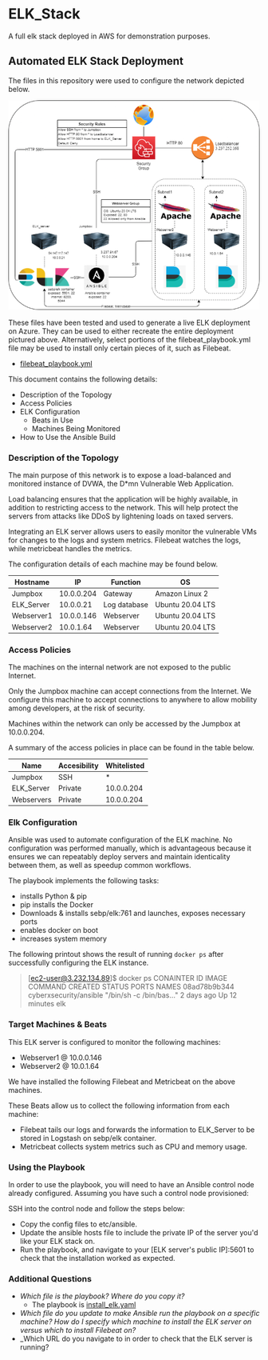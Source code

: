 # ELK_Stack
A full elk stack deployed in AWS for demonstration purposes.

## Automated ELK Stack Deployment

The files in this repository were used to configure the network depicted below.

![](https://raw.githubusercontent.com/TheSneakyOnion/ELK_Stack/main/Diagrams/ELK_Stack.png)

These files have been tested and used to generate a live ELK deployment on Azure. They can be used to either recreate the entire deployment pictured above. Alternatively, select portions of the filebeat_playbook.yml file may be used to install only certain pieces of it, such as Filebeat.

  - [filebeat_playbook.yml](https://github.com/TheSneakyOnion/ELK_Stack/blob/main/Ansible/filebeat_playbook.yml)

This document contains the following details:
- Description of the Topology
- Access Policies
- ELK Configuration
  - Beats in Use
  - Machines Being Monitored
- How to Use the Ansible Build


### Description of the Topology

The main purpose of this network is to expose a load-balanced and monitored instance of DVWA, the D*mn Vulnerable Web Application.

Load balancing ensures that the application will be highly available, in addition to restricting access to the network. This will help protect the servers from attacks like DDoS by lightening loads on taxed servers. 

Integrating an ELK server allows users to easily monitor the vulnerable VMs for changes to the logs and system metrics. Filebeat watches the logs, while metricbeat handles the metrics.

The configuration details of each machine may be found below.

| Hostname   | IP         | Function     | OS               |
|------------|------------|--------------|------------------|
| Jumpbox    | 10.0.0.204 | Gateway      | Amazon Linux 2   |
| ELK_Server | 10.0.0.21  | Log database | Ubuntu 20.04 LTS |
| Webserver1 | 10.0.0.146 | Webserver    | Ubuntu 20.04 LTS |
| Webserver2 | 10.0.1.64  | Webserver    | Ubuntu 20.04 LTS |

### Access Policies

The machines on the internal network are not exposed to the public Internet. 

Only the Jumpbox machine can accept connections from the Internet. We configure this machine to accept connections to anywhere to allow mobility among developers, at the risk of security.

Machines within the network can only be accessed by the Jumpbox at 10.0.0.204.

A summary of the access policies in place can be found in the table below.

| Name       | Accesibility | Whitelisted |
|------------|--------------|-------------|
| Jumpbox    | SSH          | *           |
| ELK_Server | Private      | 10.0.0.204  |
| Webservers | Private      | 10.0.0.204  |

### Elk Configuration

Ansible was used to automate configuration of the ELK machine. No configuration was performed manually, which is advantageous because it ensures we can repeatably deploy servers and maintain identicality between them, as well as speedup common workflows.

The playbook implements the following tasks:
 - installs Python & pip
 - pip installs the Docker
 - Downloads & installs sebp/elk:761 and launches, exposes necessary ports
 - enables docker on boot
 - increases system memory

The following printout shows the result of running `docker ps` after successfully configuring the ELK instance.

> [ec2-user@3.232.134.89]$ docker ps
> CONAINTER ID  IMAGE                   COMMAND                     CREATED     STATUS          PORTS   NAMES
> 08ad78b9b344  cyberxsecurity/ansible  "/bin/sh -c /bin/bas..."    2 days ago  Up 12 minutes           elk

### Target Machines & Beats
This ELK server is configured to monitor the following machines:
- Webserver1 @ 10.0.0.146
- Webserver2 @ 10.0.1.64

We have installed the following Filebeat and Metricbeat on the above machines.

These Beats allow us to collect the following information from each machine:
- Filebeat tails our logs and forwards the information to ELK_Server to be stored in Logstash on sebp/elk container.
- Metricbeat collects system metrics such as CPU and memory usage.

### Using the Playbook
In order to use the playbook, you will need to have an Ansible control node already configured. Assuming you have such a control node provisioned: 

SSH into the control node and follow the steps below:
- Copy the config files to etc/ansible.
- Update the ansible hosts file to include the private IP of the server you'd like your ELK stack on.
- Run the playbook, and navigate to your \[ELK server's public IP]:5601 to check that the installation worked as expected.

### Additional Questions
- _Which file is the playbook? Where do you copy it?_
    - The playbook is [install_elk.yaml](https://github.com/TheSneakyOnion/ELK_Stack/blob/main/install_elk.yml)
- _Which file do you update to make Ansible run the playbook on a specific machine? How do I specify which machine to install the ELK server on versus which to install Filebeat on?_
- _Which URL do you navigate to in order to check that the ELK server is running?



